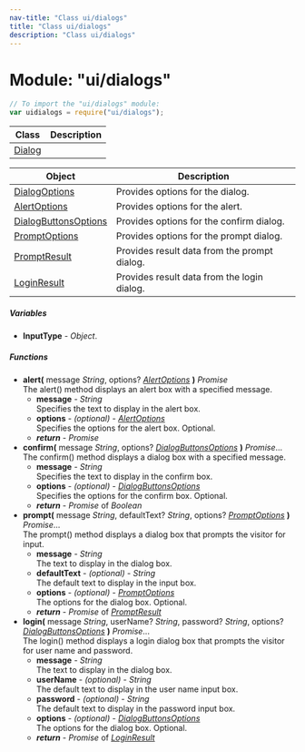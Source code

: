 ```yaml
---
nav-title: "Class ui/dialogs"
title: "Class ui/dialogs"
description: "Class ui/dialogs"
---
```

# Module: "ui/dialogs"

``` JavaScript
// To import the "ui/dialogs" module:
var uidialogs = require("ui/dialogs");
```

Class | Description
------|------------
[Dialog](../../ui/dialogs/Dialog.md) | 

Object | Description
------|------------
[DialogOptions](../../ui/dialogs/DialogOptions.md) | Provides options for the dialog.
[AlertOptions](../../ui/dialogs/AlertOptions.md) | Provides options for the alert.
[DialogButtonsOptions](../../ui/dialogs/DialogButtonsOptions.md) | Provides options for the confirm dialog.
[PromptOptions](../../ui/dialogs/PromptOptions.md) | Provides options for the prompt dialog.
[PromptResult](../../ui/dialogs/PromptResult.md) | Provides result data from the prompt dialog.
[LoginResult](../../ui/dialogs/LoginResult.md) | Provides result data from the login dialog.

##### Variables
 - **InputType** - _Object_.

##### Functions
 - **alert(** message _String_, options? [_AlertOptions_](../../ui/dialogs/AlertOptions.md) **)** _Promise_  
     The alert() method displays an alert box with a specified message.
   - **message** - _String_  
     Specifies the text to display in the alert box.
   - **options** - _(optional)_ - [_AlertOptions_](../../ui/dialogs/AlertOptions.md)  
     Specifies the options for the alert box. Optional.
   - _**return**_ - _Promise_
 - **confirm(** message _String_, options? [_DialogButtonsOptions_](../../ui/dialogs/DialogButtonsOptions.md) **)** _Promise_...  
     The confirm() method displays a dialog box with a specified message.
   - **message** - _String_  
     Specifies the text to display in the confirm box.
   - **options** - _(optional)_ - [_DialogButtonsOptions_](../../ui/dialogs/DialogButtonsOptions.md)  
     Specifies the options for the confirm box. Optional.
   - _**return**_ - _Promise_ of _Boolean_
 - **prompt(** message _String_, defaultText? _String_, options? [_PromptOptions_](../../ui/dialogs/PromptOptions.md) **)** _Promise_...  
     The prompt() method displays a dialog box that prompts the visitor for input.
   - **message** - _String_  
     The text to display in the dialog box.
   - **defaultText** - _(optional)_ - _String_  
     The default text to display in the input box.
   - **options** - _(optional)_ - [_PromptOptions_](../../ui/dialogs/PromptOptions.md)  
     The options for the dialog box. Optional.
   - _**return**_ - _Promise_ of [_PromptResult_](../../ui/dialogs/PromptResult.md)
 - **login(** message _String_, userName? _String_, password? _String_, options? [_DialogButtonsOptions_](../../ui/dialogs/DialogButtonsOptions.md) **)** _Promise_...  
     The login() method displays a login dialog box that prompts the visitor for user name and password.
   - **message** - _String_  
     The text to display in the dialog box.
   - **userName** - _(optional)_ - _String_  
     The default text to display in the user name input box.
   - **password** - _(optional)_ - _String_  
     The default text to display in the password input box.
   - **options** - _(optional)_ - [_DialogButtonsOptions_](../../ui/dialogs/DialogButtonsOptions.md)  
     The options for the dialog box. Optional.
   - _**return**_ - _Promise_ of [_LoginResult_](../../ui/dialogs/LoginResult.md)